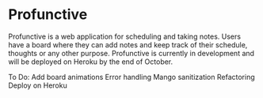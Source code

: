 # Profunctive
Profunctive is a web application for scheduling and taking notes. Users have a board where they can add notes and keep track of their schedule, thoughts or any other purpose. Profunctive is currently in development and will be deployed on Heroku by the end of October.

To Do:
Add board animations
Error handling
Mango sanitization
Refactoring
Deploy on Heroku

